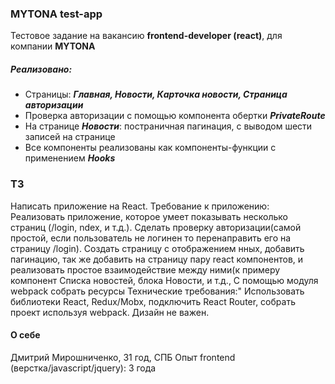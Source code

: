 ### MYTONA test-app

Тестовое задание на вакансию **frontend-developer (react)**, для компании **MYTONA**

##### Реализовано:

- Страницы: **_Главная, Новости, Карточка новости, Страница авторизации_**
- Проверка авторизации с помощью компонента обертки **_PrivateRoute_**
- На странице **_Новости_**: постраничная пагинация, с выводом шести записей на странице
- Все компоненты реализованы как компоненты-функции с применением **_Hooks_**

### ТЗ

Написать приложение на React.
Требование к приложению:
Реализовать приложение, которое умеет показывать несколько страниц (/login, ndex,
и т.д.). Сделать проверку авторизации(самой простой, если пользователь не логинен
то перенаправить его на страницу /login). Создать страницу с отображением нных,
добавить пагинацию, так же добавить на страницу пару react компонентов, и
реализовать простое взаимодействие между ними(к примеру компонент Списка
новостей, блока Новости, и т.д., С помощью модуля webpack собрать ресурсы
Технические требования:"
Использовать библиотеки React, Redux/Mobx, подключить React Router, собрать
проект используя webpack. Дизайн не важен.

#### О себе

Дмитрий Мирошниченко, 31 год, СПБ
Опыт frontend (верстка/javascript/jquery): 3 года
